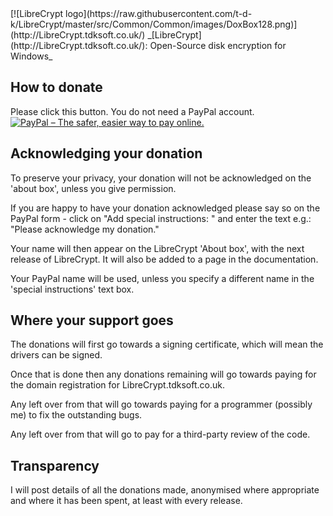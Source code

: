 <LINK href="docs/styles_common.css" rel="stylesheet" type="text/css">
<LINK rel="shortcut icon" href="src/Common/Common/images/DoxBox.ico" type="image/x-icon">

<SPAN CLASS="master_link">
[![LibreCrypt logo](https://raw.githubusercontent.com/t-d-k/LibreCrypt/master/src/Common/Common/images/DoxBox128.png)](http://LibreCrypt.tdksoft.co.uk/)
</SPAN>
<SPAN CLASS="master_title">
_[LibreCrypt](http://LibreCrypt.tdksoft.co.uk/): Open-Source disk encryption for Windows_
</SPAN>

## How to donate

Please click this button.
You do not need a PayPal account.
[![PayPal – The safer, easier way to pay online.](https://github.com/t-d-k/LibreCrypt/raw/master/src/Common/Common/images/btn_donate_LG.gif)](https://www.paypal.com/cgi-bin/webscr?cmd=_s-xclick&hosted_button_id=LCU9BEH4GM92N)

## Acknowledging your donation

To preserve your privacy, your donation will not be acknowledged on the 'about box', unless you give permission.

If you are happy to have your donation acknowledged please say so on the PayPal form - click on "Add special instructions: " and enter the text e.g.:
"Please acknowledge my donation."

Your name will then appear on the LibreCrypt 'About box', with the next release of LibreCrypt. It will also be added to a page in the documentation.

Your PayPal name will be used, unless you specify a different name in the 'special instructions' text box.

## Where your support goes

The donations will first go towards a signing certificate, which will mean the drivers can be signed.

Once that is done then any donations remaining will go towards paying for the domain registration for LibreCrypt.tdksoft.co.uk.

Any left over from that will go towards paying for a programmer (possibly me) to fix the outstanding bugs.

Any left over from that will go to pay for a third-party review of the code.

## Transparency

I will post details of all the donations made, anonymised where appropriate and where it has been spent, at least with every release.


<!-- # Large donations

PayPal puts a limit of $10000 that can be withdrawn in total, without having to register as a charity. This itself costs money, so I don't want to do that until I have received


-- # About LC -->


